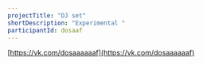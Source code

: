 ```yaml
---
projectTitle: "DJ set"
shortDescription: "Experimental "
participantId: dosaaf
---
```


[https://vk.com/dosaaaaaaf](https://vk.com/dosaaaaaaf)
